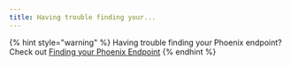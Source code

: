 ```yaml
---
title: Having trouble finding your...
---
```


{% hint style="warning" %}
Having trouble finding your Phoenix endpoint? Check out [Finding your Phoenix Endpoint](https://docs.arize.com/phoenix/learn/faqs/what-is-my-phoenix-endpoint)
{% endhint %}
